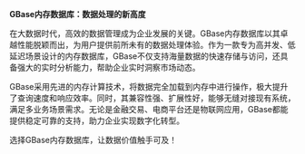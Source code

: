 **GBase内存数据库：数据处理的新高度**

在大数据时代，高效的数据管理成为企业发展的关键。GBase内存数据库以其卓越性能脱颖而出，为用户提供前所未有的数据处理体验。作为一款专为高并发、低延迟场景设计的内存数据库，GBase不仅支持海量数据的快速存储与访问，还具备强大的实时分析能力，帮助企业实时洞察市场动态。

GBase采用先进的内存计算技术，将数据完全加载到内存中进行操作，极大提升了查询速度和响应效率。同时，其兼容性强、扩展性好，能够无缝对接现有系统，满足多业务场景需求。无论是金融交易、电商平台还是物联网应用，GBase都能提供稳定可靠的支持，助力企业实现数字化转型。

选择GBase内存数据库，让数据价值触手可及！
